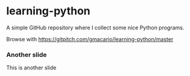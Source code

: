 # learning-python

A simple GitHub repository where I collect some nice Python programs.

Browse with <https://gitpitch.com/gmacario/learning-python/master>

### Another slide

This is another slide

<!-- EOF -->
